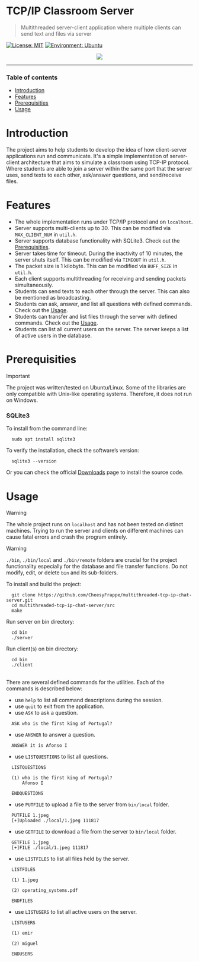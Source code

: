 # TCP/IP Classroom Server
> Multithreaded server-client application where multiple clients can send text and files via server

[![License: MIT](https://img.shields.io/badge/License-MIT-yellow.svg)](https://opensource.org/licenses/MIT)
[![Environment: Ubuntu](https://img.shields.io/badge/Environment-Ubuntu-orange)](https://ubuntu.com/)
 
<div align="center">
    <img src="https://github.com/CheesyFrappe/multithreaded-tcp-ip-chat-server/assets/80858788/4ec86731-aec1-4898-88a1-ba93e8fa4412"/>
</div><be>

---

### Table of contents
- [Introduction](#introduction)
- [Features](#features)
- [Prerequisities](#prerequisities)
- [Usage](#usage)

# Introduction
The project aims to help students to develop the idea of how client-server applications run and communicate. It's a simple implementation of server-client architecture that aims to simulate a classroom using TCP-IP protocol. 
Where students are able to join a server within the same port that the server uses, send texts to each other, ask/answer questions, and send/receive files. 

# Features
- The whole implementation runs under TCP/IP protocol and on `localhost`.
- Server supports multi-clients up to 30. This can be modified via `MAX_CLIENT_NUM` in `util.h`.
- Server supports database functionality with SQLite3. Check out the [Prerequisities](#prerequisities).
- Server takes time for timeout. During the inactivity of 10 minutes, the server shuts itself. This can be modified via `TIMEOUT` in `util.h`.
- The packet size is 1 kilobyte. This can be modified via `BUFF_SIZE` in `util.h`.
- Each client supports multithreading for receiving and sending packets simultaneously.
- Students can send texts to each other through the server. This can also be mentioned as broadcasting.
- Students can ask, answer, and list all questions with defined commands. Check out the [Usage](#usage).
- Students can transfer and list files through the server with defined commands. Check out the [Usage](#usage).
- Students can list all current users on the server. The server keeps a list of active users in the database.

# Prerequisities
> [!IMPORTANT]
> The project was written/tested on Ubuntu/Linux. Some of the libraries are only compatible with Unix-like
> operating systems. Therefore, it does not run on Windows.

### SQLite3
To install from the command line:
```shell
  sudo apt install sqlite3
```
To verify the installation, check the software’s version:
```shell
  sqlite3 --version
```
Or you can check the official [Downloads](https://www.sqlite.org/download.html) page to install the source code.

# Usage
> [!WARNING]
> The whole project runs on `localhost` and has not been tested on distinct machines.
> Trying to run the server and clients on different machines can cause fatal errors and crash the program entirely.

> [!WARNING]
> `./bin`, `./bin/local` and `./bin/remote` folders are crucial for the project functionality
> especially for the database and file transfer functions.
> Do not modify, edit, or delete `bin` and its sub-folders.

To install and build the project:
```shell
  git clone https://github.com/CheesyFrappe/multithreaded-tcp-ip-chat-server.git
  cd multithreaded-tcp-ip-chat-server/src
  make
```
Run server on bin directory:
```shell
  cd bin
  ./server
```
Run client(s) on bin directory:
```shell
  cd bin
  ./client
```
<br>
There are several defined commands for the utilities. Each of the commands is described below:

- use `help` to list all command descriptions during the session.
- use `quit` to exit from the application.
- use `ASK` to ask a question.
```shell
  ASK who is the first king of Portugal?  
```
- use `ANSWER` to answer a question.
```shell
  ANSWER it is Afonso I  
```
- use `LISTQUESTIONS` to list all questions.
```shell
  LISTQUESTIONS

  (1) who is the first king of Portugal?
      Afonso I

  ENDQUESTIONS 
```
- use `PUTFILE` to upload a file to the server from `bin/local` folder.
```shell
  PUTFILE 1.jpeg
  [+]Uploaded ./local/1.jpeg 111817  
```
- use `GETFILE` to download a file from the server to `bin/local` folder.
```shell
  GETFILE 1.jpeg
  [+]FILE ./local/1.jpeg 111817  
```
- use `LISTFILES` to list all files held by the server.
```shell
  LISTFILES

  (1) 1.jpeg

  (2) operating_systems.pdf

  ENDFILES
```
- use `LISTUSERS` to list all active users on the server.
```shell
  LISTUSERS

  (1) emir

  (2) miguel

  ENDUSERS 
```
<br>


